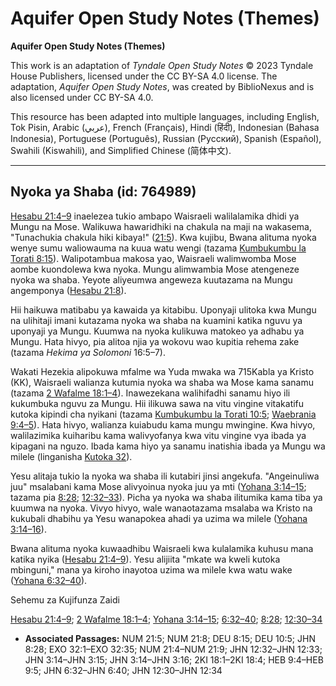 # Aquifer Open Study Notes (Themes)

**Aquifer Open Study Notes (Themes)**

This work is an adaptation of *Tyndale Open Study Notes* © 2023 Tyndale House Publishers, licensed under the CC BY\-SA 4\.0 license. The adaptation, *Aquifer Open Study Notes*, was created by BiblioNexus and is also licensed under CC BY\-SA 4\.0\.

This resource has been adapted into multiple languages, including English, Tok Pisin, Arabic (عربي), French (Français), Hindi (हिंदी), Indonesian (Bahasa Indonesia), Portuguese (Português), Russian (Русский), Spanish (Español), Swahili (Kiswahili), and Simplified Chinese (简体中文).



--------------------------------

## Nyoka ya Shaba (id: 764989)

[Hesabu 21:4–9](https://ref.ly/Num21:4-Num21:9) inaelezea tukio ambapo Waisraeli walilalamika dhidi ya Mungu na Mose. Walikuwa hawaridhiki na chakula na maji na wakasema, "Tunachukia chakula hiki kibaya!" ([21:5](https://ref.ly/Num21:5)). Kwa kujibu, Bwana alituma nyoka wenye sumu waliowauma na kuua watu wengi (tazama [Kumbukumbu la Torati 8:15](https://ref.ly/Deut8:15)). Walipotambua makosa yao, Waisraeli walimwomba Mose aombe kuondolewa kwa nyoka. Mungu alimwambia Mose atengeneze nyoka wa shaba. Yeyote aliyeumwa angeweza kuutazama na Mungu angemponya ([Hesabu 21:8](https://ref.ly/Num21:8)).

Hii haikuwa matibabu ya kawaida ya kitabibu. Uponyaji ulitoka kwa Mungu na ulihitaji imani kutazama nyoka wa shaba na kuamini katika nguvu ya uponyaji ya Mungu. Kuumwa na nyoka kulikuwa matokeo ya adhabu ya Mungu. Hata hivyo, pia alitoa njia ya wokovu wao kupitia rehema zake (tazama *Hekima ya Solomoni* 16:5–7\).

Wakati Hezekia alipokuwa mfalme wa Yuda mwaka wa 715Kabla ya Kristo (KK), Waisraeli walianza kutumia nyoka wa shaba wa Mose kama sanamu (tazama [2 Wafalme 18:1–4](https://ref.ly/2Kgs18:1-2Kgs18:4)). Inawezekana walihifadhi sanamu hiyo ili kukumbuka nguvu za Mungu. Hii ilikuwa sawa na vitu vingine vitakatifu kutoka kipindi cha nyikani (tazama [Kumbukumbu la Torati 10:5](https://ref.ly/Deut10:5); [Waebrania 9:4–5](https://ref.ly/Heb9:4-Heb9:5)). Hata hivyo, walianza kuiabudu kama mungu mwingine. Kwa hivyo, walilazimika kuiharibu kama walivyofanya kwa vitu vingine vya ibada ya kipagani na nguzo. Ibada kama hiyo ya sanamu inatishia ibada ya Mungu wa milele (linganisha [Kutoka 32](https://ref.ly/Exod32:1-Exod32:35)).

Yesu alitaja tukio la nyoka wa shaba ili kutabiri jinsi angekufa. "Angeinuliwa juu" msalabani kama Mose alivyoinua nyoka juu ya mti ([Yohana 3:14–15](https://ref.ly/John3:14-John3:15); tazama pia [8:28](https://ref.ly/John8:28); [12:32–33](https://ref.ly/John12:32-John12:33)). Picha ya nyoka wa shaba ilitumika kama tiba ya kuumwa na nyoka. Vivyo hivyo, wale wanaotazama msalaba wa Kristo na kukubali dhabihu ya Yesu wanapokea ahadi ya uzima wa milele ([Yohana 3:14–16](https://ref.ly/John3:14-John3:16)).

Bwana alituma nyoka kuwaadhibu Waisraeli kwa kulalamika kuhusu mana katika nyika ([Hesabu 21:4–9](https://ref.ly/Num21:4-Num21:9)). Yesu alijiita "mkate wa kweli kutoka mbinguni," mana ya kiroho inayotoa uzima wa milele kwa watu wake ([Yohana 6:32–40](https://ref.ly/John6:32-John6:40)).

Sehemu za Kujifunza Zaidi

[Hesabu 21:4–9](https://ref.ly/Num21:4-Num21:9); [2 Wafalme 18:1–4](https://ref.ly/2Kgs18:1-2Kgs18:4); [Yohana 3:14–15](https://ref.ly/John3:14-John3:15); [6:32–40](https://ref.ly/John6:32-John6:40); [8:28](https://ref.ly/John8:28); [12:30–34](https://ref.ly/John12:30-John12:34)

* **Associated Passages:** NUM 21:5; NUM 21:8; DEU 8:15; DEU 10:5; JHN 8:28; EXO 32:1–EXO 32:35; NUM 21:4–NUM 21:9; JHN 12:32–JHN 12:33; JHN 3:14–JHN 3:15; JHN 3:14–JHN 3:16; 2KI 18:1–2KI 18:4; HEB 9:4–HEB 9:5; JHN 6:32–JHN 6:40; JHN 12:30–JHN 12:34

